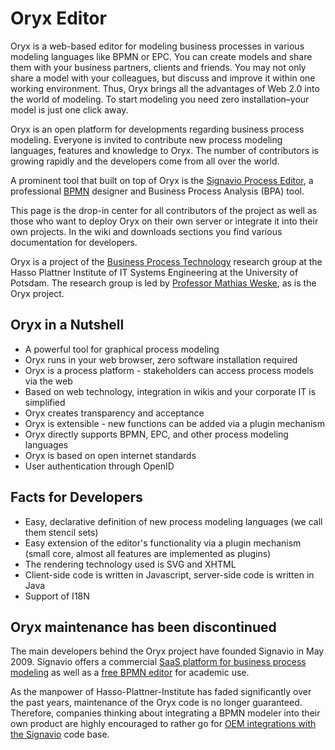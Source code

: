 # Oryx Editor #

Oryx is a web-based editor for modeling business processes in various modeling languages like BPMN or EPC. You can create models and share them with your business partners, clients and friends. You may not only share a model with your colleagues, but discuss and improve it within one working environment. Thus, Oryx brings all the advantages of Web 2.0 into the world of modeling. To start modeling you need zero installation–your model is just one click away.

Oryx is an open platform for developments regarding business process modeling. Everyone is invited to contribute new process modeling languages, features and knowledge to Oryx. The number of contributors is growing rapidly and the developers come from all over the world.

A prominent tool that built on top of Oryx is the [Signavio Process Editor](http://www.signavio.com/), a professional [BPMN](http://www.signavio.com/en/bpmn.html/) designer and Business Process Analysis (BPA) tool.

This page is the drop-in center for all contributors of the project as well as those who want to deploy Oryx on their own server or integrate it into their own projects. In the wiki and downloads sections you find various documentation for developers.

Oryx is a project of the [Business Process Technology](http://bpt.hpi.uni-potsdam.de/) research group at the Hasso Plattner Institute of IT Systems Engineering at the University of Potsdam. The research group is led by [Professor Mathias Weske](http://bpt.hpi.uni-potsdam.de/Public/MathiasWeske), as is the Oryx project.


## Oryx in a Nutshell ##

  * A powerful tool for graphical process modeling
  * Oryx runs in your web browser, zero software installation required
  * Oryx is a process platform - stakeholders can access process models via the web
  * Based on web technology, integration in wikis and your corporate IT is simplified
  * Oryx creates transparency and acceptance
  * Oryx is extensible - new functions can be added via a plugin mechanism
  * Oryx directly supports BPMN, EPC, and other process modeling languages
  * Oryx is based on open internet standards
  * User authentication through OpenID

## Facts for Developers ##

  * Easy, declarative definition of new process modeling languages (we call them stencil sets)
  * Easy extension of the editor's functionality via a plugin mechanism (small core, almost all features are implemented as plugins)
  * The rendering technology used is SVG and XHTML
  * Client-side code is written in Javascript, server-side code is written in Java
  * Support of I18N

## Oryx maintenance has been discontinued ##

The main developers behind the Oryx project have founded Signavio in May 2009. Signavio offers a commercial [SaaS platform for business process modeling](http://www.signavio.com/en/products/process-editor-as-a-service.html) as well as a [free BPMN editor](http://www.signavio.com/academic/) for academic use.

As the manpower of Hasso-Plattner-Institute has faded significantly over the past years, maintenance of the Oryx code is no longer guaranteed. Therefore, companies thinking about integrating a BPMN modeler into their own product are highly encouraged to rather go for [OEM integrations with the Signavio](http://www.signavio.com/en/partners/oem-partners.html) code base.